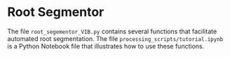# Root Segmentor
The file `root_segementor_VIB.py` contains several functions that facilitate automated root segmentation.
The file `processing_scripts/tutorial.ipynb` is a Python Notebook file that illustrates how to use these functions.